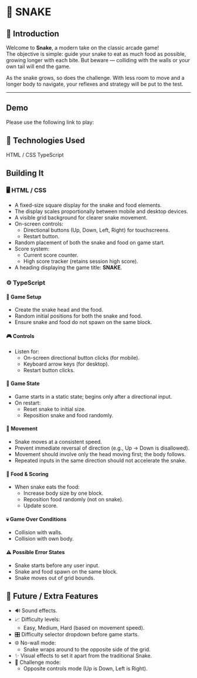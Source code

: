 # 🐍 SNAKE

## 🎯 Introduction

Welcome to **Snake**, a modern take on the classic arcade game!  
The objective is simple: guide your snake to eat as much food as possible, growing longer with each bite. But beware — colliding with the walls or your own tail will end the game.

As the snake grows, so does the challenge. With less room to move and a longer body to navigate, your reflexes and strategy will be put to the test.

---

## Demo

Please use the following link to play:

## 🔧 Technologies Used

HTML / CSS
TypeScript

## Building It

### 🖥️ HTML / CSS

-   A fixed-size square display for the snake and food elements.
-   The display scales proportionally between mobile and desktop devices.
-   A visible grid background for clearer snake movement.
-   On-screen controls:
    -   Directional buttons (Up, Down, Left, Right) for touchscreens.
    -   Restart button.
-   Random placement of both the snake and food on game start.
-   Score system:
    -   Current score counter.
    -   High score tracker (retains session high score).
-   A heading displaying the game title: **SNAKE**.

### ⚙️ TypeScript

#### 🐍 Game Setup

-   Create the snake head and the food.
-   Random initial positions for both the snake and food.
-   Ensure snake and food do not spawn on the same block.

#### 🎮 Controls

-   Listen for:
    -   On-screen directional button clicks (for mobile).
    -   Keyboard arrow keys (for desktop).
    -   Restart button clicks.

#### 🚦 Game State

-   Game starts in a static state; begins only after a directional input.
-   On restart:
    -   Reset snake to initial size.
    -   Reposition snake and food randomly.

#### 🧭 Movement

-   Snake moves at a consistent speed.
-   Prevent immediate reversal of direction (e.g., Up → Down is disallowed).
-   Movement should involve only the head moving first; the body follows.
-   Repeated inputs in the same direction should not accelerate the snake.

#### 🍏 Food & Scoring

-   When snake eats the food:
    -   Increase body size by one block.
    -   Reposition food randomly (not on snake).
    -   Update score.

#### 💀 Game Over Conditions

-   Collision with walls.
-   Collision with own body.

#### ⚠️ Possible Error States

-   Snake starts before any user input.
-   Snake and food spawn on the same block.
-   Snake moves out of grid bounds.

## 🚀 Future / Extra Features

-   🔊 Sound effects.
-   📈 Difficulty levels:
    -   Easy, Medium, Hard (based on movement speed).
-   🎛️ Difficulty selector dropdown before game starts.
-   🌐 No-wall mode:
    -   Snake wraps around to the opposite side of the grid.
-   ✨ Visual effects to set it apart from the traditional Snake.
-   🔄 Challenge mode:
    -   Opposite controls mode (Up is Down, Left is Right).
